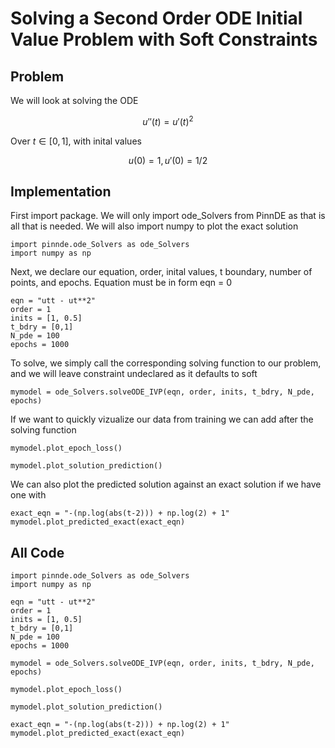 # Solving a Second Order ODE Initial Value Problem with Soft Constraints

## Problem
We will look at solving the ODE

$$u''(t) = u'(t)^2$$

Over $t\in[0,1]$, with inital values

$$u(0) = 1, u'(0) = 1/2$$

## Implementation

First import package. We will only import ode_Solvers from PinnDE as that is all that is needed. We will also import numpy to plot
the exact solution

    import pinnde.ode_Solvers as ode_Solvers
    import numpy as np

Next, we declare our equation, order, inital values, t boundary, number of points, and epochs. Equation must be in form eqn = 0

    eqn = "utt - ut**2"
    order = 1
    inits = [1, 0.5]
    t_bdry = [0,1]
    N_pde = 100
    epochs = 1000

To solve, we simply call the corresponding solving function to our problem, and we will leave constraint undeclared as it defaults to soft

    mymodel = ode_Solvers.solveODE_IVP(eqn, order, inits, t_bdry, N_pde, epochs)

If we want to quickly vizualize our data from training we can add after the solving function

    mymodel.plot_epoch_loss()

    mymodel.plot_solution_prediction()

We can also plot the predicted solution against an exact solution if we have one with

    exact_eqn = "-(np.log(abs(t-2))) + np.log(2) + 1"
    mymodel.plot_predicted_exact(exact_eqn)

## All Code

    import pinnde.ode_Solvers as ode_Solvers
    import numpy as np

    eqn = "utt - ut**2"
    order = 1
    inits = [1, 0.5]
    t_bdry = [0,1]
    N_pde = 100
    epochs = 1000

    mymodel = ode_Solvers.solveODE_IVP(eqn, order, inits, t_bdry, N_pde, epochs)

    mymodel.plot_epoch_loss()

    mymodel.plot_solution_prediction()

    exact_eqn = "-(np.log(abs(t-2))) + np.log(2) + 1"
    mymodel.plot_predicted_exact(exact_eqn)